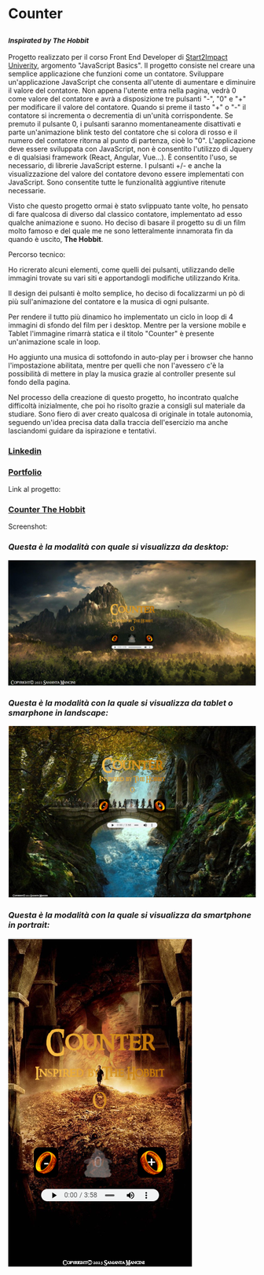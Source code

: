 # Counter 
### <sub>*Inspirated by The Hobbit*</sub>

Progetto realizzato per il corso Front End Developer di [Start2Impact Univerity](https://www.start2impact.it/master/), argomento "JavaScript Basics". Il progetto consiste nel creare una semplice applicazione che funzioni come un contatore. Sviluppare un'applicazione JavaScript che consenta all'utente di aumentare e diminuire il valore del contatore. Non appena l'utente entra nella pagina, vedrà 0 come valore del contatore e avrà a disposizione tre pulsanti "-", "0" e "+" per modificare il valore del contatore. Quando si preme il tasto "+" o "-" il contatore si incrementa  o decrementia di un'unità corrispondente. Se premuto il pulsante 0, i pulsanti saranno momentaneamente disattivati e parte un'animazione blink testo del contatore che si colora di rosso e il numero del contatore ritorna al punto di partenza, cioè lo "0". L'applicazione deve essere sviluppata con JavaScript, non è consentito l'utilizzo di Jquery e di qualsiasi framework (React, Angular, Vue...). È consentito l'uso, se necessario, di librerie JavaScript esterne. I pulsanti +/- e anche la visualizzazione del valore del contatore devono essere implementati con JavaScript. Sono consentite tutte le funzionalità aggiuntive ritenute necessarie.

Visto che questo progetto ormai è stato svlippuato tante volte, ho pensato di fare qualcosa di diverso dal classico contatore, implementato ad esso qualche animazione e suono. Ho deciso di basare il progetto su di un film molto famoso e del quale me ne sono letteralmente innamorata fin da quando è uscito, **The Hobbit**. 

Percorso tecnico:

Ho ricrerato alcuni elementi, come quelli dei pulsanti, utilizzando delle immagini trovate su vari siti e apportandogli modifiche utilizzando Krita.

Il design dei pulsanti è molto semplice, ho deciso di focalizzarmi un pò di più sull'animazione del contatore e la musica di ogni pulsante.

Per rendere il tutto più dinamico ho implementato un ciclo in loop di 4 immagini di sfondo del film per i desktop. Mentre per la versione mobile e Tablet l'immagine rimarrà statica e il titolo "Counter" è presente un'animazione scale in loop.

Ho aggiunto una musica di sottofondo in auto-play per i browser che hanno l'impostazione abilitata, mentre per quelli che non l'avessero c'è la possibilità di mettere in play la musica grazie al controller presente sul fondo della pagina.  

Nel processo della creazione di questo progetto, ho incontrato qualche difficoltà inizialmente, che poi ho risolto grazie a consigli sul materiale da studiare. Sono fiero di aver creato qualcosa di originale in totale autonomia, seguendo un'idea precisa data dalla traccia dell'esercizio ma anche lasciandomi guidare da ispirazione e tentativi.

### [Linkedin](https://www.linkedin.com/in/samantamancini/)

### [Portfolio](https://miraitsukigames.github.io/)

Link al progetto:
### [Counter The Hobbit](https://miraitsukigames.github.io/Counter/)


Screenshot:
### *Questa è la modalità con quale si visualizza da desktop:*
![Questa è la modalità con quale si visualizza da desktop](/assets/img/Screenshot.png)
### *Questa è la modalità con la quale si visualizza da tablet o smarphone in landscape:*
![Questa è la modalità con la quale si visualizza da tablet o smarphone in landscape](/assets/img/Screenshotlandscape.png)
### *Questa è la modalità con la quale si visualizza da smartphone in portrait:*
![Questa è la modalità con la quale si visualizza da smartphone in portrait](/assets/img/screenshotmobile.png)
